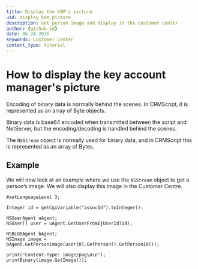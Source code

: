 ```yaml
---
title: Display the KAM's picture
uid: display_kam_picture
description: Get person image and display in the customer center
author: {github-id}
date: 06.24.2016
keywords: Customer Center
content_type: tutorial
---
```


# How to display the key account manager's picture

Encoding of binary data is normally behind the scenes. In CRMScript, it is represented as an array of Byte objects.

Binary data is base64 encoded when transmitted between the script and NetServer, but the encoding/decoding is handled behind the scenes.

The `NSStream` object is normally used for binary data, and in CRMScript this is represented as an array of Bytes.

## Example

We will now look at an example where we use the `NSStream` object to get a person’s image. We will also display this image in the Customer Centre.

```crmscript
#setLanguageLevel 3;

Integer id = getCgiVariable("assocId").toInteger();

NSUserAgent uAgent;
NSUser[] user = uAgent.GetUserFromEjUserId(id);

NSBLOBAgent bAgent;
NSImage image = bAgent.GetPersonImage(user[0].GetPerson().GetPersonId());

print("Content-Type: image/png\n\n");
printBinary(image.GetImage());
```
